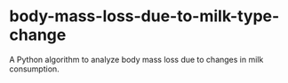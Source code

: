 # body-mass-loss-due-to-milk-type-change
A Python algorithm to analyze body mass loss due to changes in milk consumption.
